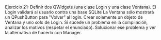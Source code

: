 Ejercicio 21:
Definir dos QWidgets (una clase Login y una clase Ventana).
El Login validará al usuario contra una base SQLite
La Ventana sólo mostrará un QPushButton para "Volver" al login.
Crear solamente un objeto de Ventana y uno solo de Login.
Si sucede un problema en la compilación, analizar los motivos (respetar el enunciado).
Solucionar ese problema y ver la alternativa de hacerlo con Manager.
